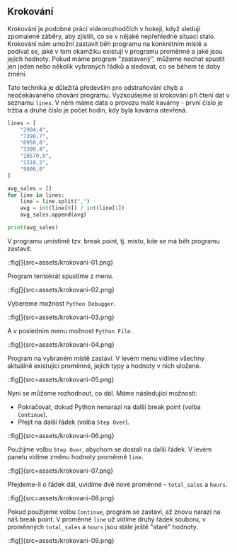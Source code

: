 ## Krokování

Krokování je podobné práci videorozhodčích v hokeji, když sledují zpomalené záběry, aby zjistili, co se v nějaké nepřehledné situaci stalo. Krokování nám umožní zastavit běh programu na konkrétním místě a podívat se, jaké v tom okamžiku existují v programu proměnné a jaké jsou jejich hodnoty. Pokud máme program "zastavený", můžeme nechat spustit jen jeden nebo několik vybraných řádků a sledovat, co se během té doby změní.

Tato technika je důležitá především pro odstraňování chyb a neočekávaného chování programu. Vyzkoušejme si krokování při čtení dat v seznamu `lines`. V něm máme data o provozu malé kavárny - první číslo je tržba a druhé číslo je počet hodin, kdy byla kavárna otevřená.

```py
lines = [
    "2904,4",
    "7390,7",
    "6950,8",
    "3300,4",
    "10570,8",
    "1310,2",
    "9806,8"
]

avg_sales = []
for line in lines:
    line = line.split(",")
    avg = int(line[0]) / int(line[1])
    avg_sales.append(avg)

print(avg_sales)
```

V programu umístímě tzv. break point, tj. místo, kde se má běh programu zastavit.

::fig[]{src=assets/krokovani-01.png}

Program tentokrát spustíme z menu.

::fig[]{src=assets/krokovani-02.png}

Vybereme možnost `Python Debugger`.

::fig[]{src=assets/krokovani-03.png}

A v posledním menu možnost `Python File`.

::fig[]{src=assets/krokovani-04.png}

Program na vybraném místě zastaví. V levém menu vidíme všechny aktuálně existující proměnné, jejich typy a hodnoty v nich uložené.

::fig[]{src=assets/krokovani-05.png}

Nyní se můžeme rozhodnout, co dál. Máme následující možnosti:

- Pokračovat, dokud Python nenarazí na další break point (volba `Continue`).
- Přejít na další řádek (volba `Step Over`).

::fig[]{src=assets/krokovani-06.png}

Použijme volbu `Step Over`, abychom se dostali na další řádek. V levém panelu vidíme změnu hodnoty proměnné `line`.

::fig[]{src=assets/krokovani-07.png}

Přejdeme-li o řádek dál, uvidíme dvě nové proměnné - `total_sales` a `hours`.

::fig[]{src=assets/krokovani-08.png}

Pokud použijeme volbu `Continue`, program se zastaví, až znovu narazí na náš break point. V proměnné `line` už vidíme druhý řádek souboru, v proměnných `total_sales` a `hours` jsou stále ještě "staré" hodnoty.

::fig[]{src=assets/krokovani-09.png}

